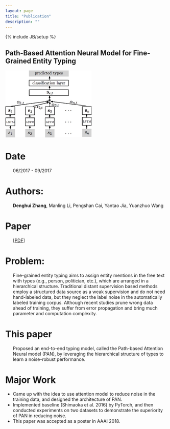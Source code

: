 ```yaml
---
layout: page
title: "Publication"
description: ""
---
```

{% include JB/setup %}

## Path-Based Attention Neural Model for Fine-Grained Entity Typing

<img class='inset right' title='PAN' src='./images/pan.jpg' alt='The Architecture of PAN' width='270px' />

<div class='section'>
<h1> Date </h1>
<ul>
06/2017 - 09/2017
</ul>
<h1>Authors:</h1> <ul><b>Denghui Zhang</b>, Manling Li, Pengshan Cai, Yantao Jia, Yuanzhuo Wang</ul>
<h1> Paper </h1>
<ul>
[<a href='docs/PAN.pdf'>PDF</a>]
</ul>
<h1>Problem:</h1> <ul>
Fine-grained entity typing aims to assign entity mentions in the free text with types (e.g., person, politician, etc.), which are arranged in a hierarchical structure. Traditional distant supervision based methods employ a structured data source as a weak supervision and do not need hand-labeled data, but they neglect the label noise in the automatically labeled training corpus. Although recent studies prune wrong data ahead of training, they suffer from error propagation and bring much parameter and computation complexity.</ul>
<h1>This paper</h1>
<ul>
Proposed an end-to-end typing model, called the Path-based Attention Neural model (PAN), by leveraging the hierarchical structure of types to learn a noise-robust performance.
</ul>
<h1>Major Work</h1> 
<ul>
<li> Came up with the idea to use attention model to reduce noise in the training data, and designed the architecture of PAN. </li>
<li> Implemented baseline (Shimaoka et al. 2016) by PyTorch, and then conducted experiments on two datasets to demonstrate the superiority of PAN in reducing noise. </li>
<li> This paper was accepted as a poster in AAAI 2018. </li>
</ul>
</div>


<!--<div class='zdh'>
<b>Date:</b> <br>
06/2016 - 07/2017  <br>
<!--Submitted to AAAI 2018 poster <br>
<b>Advisor:</b> <br>Yantao Jia, Yuanzhuo Wang<br>
<b>Problem:</b> <br>
Fine-grained entity typing aims to assign entity mentions in the free text with types (e.g., person, politician, etc.), which are arranged in a hierarchical structure. Traditional distant supervision based methods employ a structured data source as a weak supervision and do not need hand-labeled data, but they neglect the label noise in the automatically labeled training corpus. Although recent studies prune wrong data ahead of training, they suffer from error propagation and bring much parameter and computation complexity.<br>
<b>My Work</b>:
<li> Came up with the idea to use attention model to reduce noise in the training data, and participated in proposing an end-to-end typing model, called the Path-based Attention Neural model (PAN), by leveraging the hierarchical structure of types to learn a noise-robust performance. 
<li> Implemented PAN by PyTorch, and then conducted experiments on two datasets to demonstrate the superiority of PAN in reducing noise. </li>
<li> Co-authored paper was submitted as a poster to AAAI 2018. </li>
</div>
-->